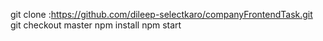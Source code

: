 git clone :https://github.com/dileep-selectkaro/companyFrontendTask.git 
git checkout master
npm install
npm start